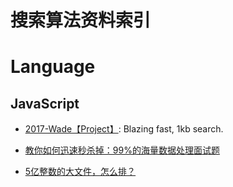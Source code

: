 
# 搜索算法资料索引


# Language
## JavaScript

- [2017-Wade【Project】](https://github.com/KingPixil/wade): Blazing fast, 1kb search.





- [教你如何迅速秒杀掉：99%的海量数据处理面试题](http://blog.csdn.net/v_july_v/article/details/7382693)

- [5亿整数的大文件，怎么排？](http://www.tuicool.com/articles/ui2Qjyz)

